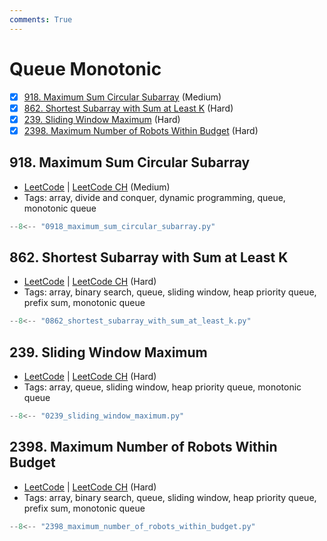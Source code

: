 ```yaml
---
comments: True
---
```


# Queue Monotonic

- [x] [918. Maximum Sum Circular Subarray](https://leetcode.cn/problems/maximum-sum-circular-subarray/) (Medium)
- [x] [862. Shortest Subarray with Sum at Least K](https://leetcode.cn/problems/shortest-subarray-with-sum-at-least-k/) (Hard)
- [x] [239. Sliding Window Maximum](https://leetcode.cn/problems/sliding-window-maximum/) (Hard)
- [x] [2398. Maximum Number of Robots Within Budget](https://leetcode.cn/problems/maximum-number-of-robots-within-budget/) (Hard)

## 918. Maximum Sum Circular Subarray

-   [LeetCode](https://leetcode.com/problems/maximum-sum-circular-subarray/) | [LeetCode CH](https://leetcode.cn/problems/maximum-sum-circular-subarray/) (Medium)
-   Tags: array, divide and conquer, dynamic programming, queue, monotonic queue

```python title="918. Maximum Sum Circular Subarray"
--8<-- "0918_maximum_sum_circular_subarray.py"
```

## 862. Shortest Subarray with Sum at Least K

-   [LeetCode](https://leetcode.com/problems/shortest-subarray-with-sum-at-least-k/) | [LeetCode CH](https://leetcode.cn/problems/shortest-subarray-with-sum-at-least-k/) (Hard)
-   Tags: array, binary search, queue, sliding window, heap priority queue, prefix sum, monotonic queue

```python title="862. Shortest Subarray with Sum at Least K"
--8<-- "0862_shortest_subarray_with_sum_at_least_k.py"
```

## 239. Sliding Window Maximum

-   [LeetCode](https://leetcode.com/problems/sliding-window-maximum/) | [LeetCode CH](https://leetcode.cn/problems/sliding-window-maximum/) (Hard)
-   Tags: array, queue, sliding window, heap priority queue, monotonic queue

```python title="239. Sliding Window Maximum"
--8<-- "0239_sliding_window_maximum.py"
```

## 2398. Maximum Number of Robots Within Budget

-   [LeetCode](https://leetcode.com/problems/maximum-number-of-robots-within-budget/) | [LeetCode CH](https://leetcode.cn/problems/maximum-number-of-robots-within-budget/) (Hard)
-   Tags: array, binary search, queue, sliding window, heap priority queue, prefix sum, monotonic queue

```python title="2398. Maximum Number of Robots Within Budget"
--8<-- "2398_maximum_number_of_robots_within_budget.py"
```
